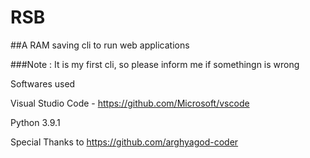 # RSB

##A RAM saving cli to run web applications

###Note : It is my first cli, so please inform me if somethingn is wrong


Softwares used

Visual Studio Code - https://github.com/Microsoft/vscode

Python 3.9.1

Special Thanks to https://github.com/arghyagod-coder

